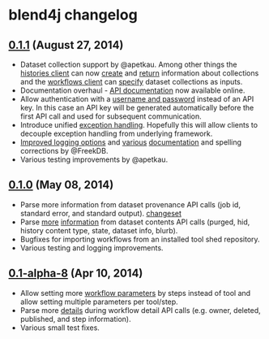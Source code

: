 # blend4j changelog

## [0.1.1][011release] (August 27, 2014)

 - Dataset collection support by @apetkau. Among other things the [histories client][historiesclient]
 can now [create][historiescollectioncreate] and [return][historiescollectionshow] information about collections and the [workflows client][workflowsclient] can [specify][workflowscollectioninput] dataset collections as inputs.
 - Documentation overhaul - [API documentation][apidocs] now available online.
 - Allow authentication with a [username and password][011changesetbasicauth]
 instead of an API key. In this case an API key will be generated automatically before the first API call and used for subsequent communication.
 - Introduce unified [exception handling][011changesetexceptionhandling].
 Hopefully this will allow clients to decouple exception handling from underlying framework.
 - [Improved logging options][011changesetfreekfixes] and [various][011changesetdocfixes1]
 [documentation][011changesetdocfixes2] and spelling corrections by @FreekDB.
 - Various testing improvements by @apetkau.

[011release]: http://mvnrepository.com/artifact/com.github.jmchilton.blend4j/blend4j/0.1.1
[011changesetdocfixes1]: https://github.com/jmchilton/blend4j/commit/58abbe03c2223e504ee90e83ffd5626b1afa6b85
[011changesetdocfixes2]: https://github.com/jmchilton/blend4j/commit/3ae570820b4fdb4bad0914349913c909c048b4a7
[011changesetfreekfixes]: https://github.com/jmchilton/blend4j/commit/22de9dd4cec55ca9a68abab2c48c8fa2cddd3a6c
[011changesetexceptionhandling]: https://github.com/jmchilton/blend4j/commit/8e56c8b5adeebf4ce22e672bc16375dab513496b
[011changesetbasicauth]: https://github.com/jmchilton/blend4j/commit/f92909fbda3616da09614b65810ebd86ce496b19
[historiescollectionshow]: http://jmchilton.github.io/blend4j/apidocs/com/github/jmchilton/blend4j/galaxy/HistoriesClient.html#showDatasetCollection(java.lang.String%2C%20java.lang.String)
[historiescollectioncreate]: http://jmchilton.github.io/blend4j/apidocs/com/github/jmchilton/blend4j/galaxy/HistoriesClient.html#createDatasetCollection(java.lang.String%2C%20com.github.jmchilton.blend4j.galaxy.beans.collection.request.CollectionDescription)
[workflowscollectioninput]: http://jmchilton.github.io/blend4j/apidocs/com/github/jmchilton/blend4j/galaxy/beans/WorkflowInputs.InputSourceType.html

## [0.1.0][010release] (May 08, 2014)

 - Parse more information from dataset provenance API calls (job id, standard error, and standard output). [changeset][010changesetprov]
 - Parse [more][010changesetcontents1] [information][010changesetcontents2] from dataset contents API calls (purged, hid, history content type, state, dataset info, blurb).
 - Bugfixes for importing workflows from an installed tool shed repository.
 - Various testing and logging improvements.

[010release]: http://mvnrepository.com/artifact/com.github.jmchilton.blend4j/blend4j/0.1.0
[010changesetprov]: https://github.com/jmchilton/blend4j/commit/d253bfc51ad8b7a9e19d1b9956d1f5ad97cfbc53
[010changesetcontents1]: https://github.com/jmchilton/blend4j/commit/82717441b4d9015c38170b1231298c95630c62ee
[010changesetcontents2]: https://github.com/jmchilton/blend4j/commit/76d004d59c54799fa4d10473e360158169e65b08

## [0.1-alpha-8][010alpha8release] (Apr 10, 2014)

 - Allow setting more [workflow parameters][010alpha8changesetworkflowparams] by steps instead of tool and allow setting multiple parameters per tool/step.
 - Parse more [details][010alpha8changesetworkflowdetails] during workflow detail API calls (e.g. owner, deleted, published, and step information).
 - Various small test fixes.

[010alpha8release]: http://mvnrepository.com/artifact/com.github.jmchilton.blend4j/blend4j/0.1-alpha-8
[010alpha8changesetworkflowparams]: https://github.com/jmchilton/blend4j/commit/4f9f8b710bcc715159b5d71a2691e33df77e0c25
[010alpha8changesetworkflowdetails]: https://github.com/jmchilton/blend4j/commit/26d65c704292c2eb70b9500d45373277fdf5e340

[apidocs]: http://jmchilton.github.io/blend4j/apidocs/
[workflowsclient]: http://jmchilton.github.io/blend4j/apidocs/com/github/jmchilton/blend4j/galaxy/WorkflowsClient.html
[historiesclient]: http://jmchilton.github.io/blend4j/apidocs/com/github/jmchilton/blend4j/galaxy/HistoriesClient.html

